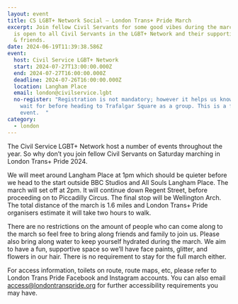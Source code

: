 ```yaml
---
layout: event
title: CS LGBT+ Network Social – London Trans+ Pride March
excerpt: Join fellow Civil Servants for some good vibes during the march. This
  is open to all Civil Servants in the LGBT+ Network and their supportive family
  & friends.
date: 2024-06-19T11:39:38.586Z
event:
  host: Civil Service LGBT+ Network
  start: 2024-07-27T13:00:00.000Z
  end: 2024-07-27T16:00:00.000Z
  deadline: 2024-07-26T16:00:00.000Z
  location: Langham Place
  email: london@civilservice.lgbt
  no-register: "Registration is not mandatory; however it helps us know who to
    wait for before heading to Trafalgar Square as a group. This is a free
    event.  "
category:
  - london
---
```

The Civil Service LGBT+ Network host a number of events throughout the year. So why don’t you join fellow Civil Servants on Saturday marching in London Trans+ Pride 2024.

We will meet around Langham Place at 1pm which should be quieter before we head to the start outside BBC Studios and All Souls Langham Place. The march will set off at 2pm. It will continue down Regent Street, before proceeding on to Piccadilly Circus. The final stop will be Wellington Arch. The total distance of the march is 1.6 miles and London Trans+ Pride organisers estimate it will take two hours to walk.

There are no restrictions on the amount of people who can come along to the march so feel free to bring along friends and family to join us. Please also bring along water to keep yourself hydrated during the march. We aim to have a fun, supportive space so we’ll have face paints, glitter, and flowers in our hair. There is no requirement to stay for the full march either.  

For access information, toilets on route, route maps, etc, please refer to London Trans Pride Facebook and Instagram accounts. You can also email [access@londontranspride.org](mailto:access@londontranspride.org) for further accessibility requirements you may have.